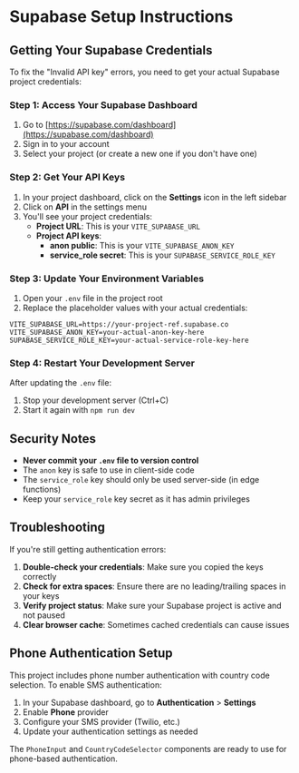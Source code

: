 # Supabase Setup Instructions

## Getting Your Supabase Credentials

To fix the "Invalid API key" errors, you need to get your actual Supabase project credentials:

### Step 1: Access Your Supabase Dashboard
1. Go to [https://supabase.com/dashboard](https://supabase.com/dashboard)
2. Sign in to your account
3. Select your project (or create a new one if you don't have one)

### Step 2: Get Your API Keys
1. In your project dashboard, click on the **Settings** icon in the left sidebar
2. Click on **API** in the settings menu
3. You'll see your project credentials:
   - **Project URL**: This is your `VITE_SUPABASE_URL`
   - **Project API keys**:
     - **anon public**: This is your `VITE_SUPABASE_ANON_KEY`
     - **service_role secret**: This is your `SUPABASE_SERVICE_ROLE_KEY`

### Step 3: Update Your Environment Variables
1. Open your `.env` file in the project root
2. Replace the placeholder values with your actual credentials:

```env
VITE_SUPABASE_URL=https://your-project-ref.supabase.co
VITE_SUPABASE_ANON_KEY=your-actual-anon-key-here
SUPABASE_SERVICE_ROLE_KEY=your-actual-service-role-key-here
```

### Step 4: Restart Your Development Server
After updating the `.env` file:
1. Stop your development server (Ctrl+C)
2. Start it again with `npm run dev`

## Security Notes

- **Never commit your `.env` file to version control**
- The `anon` key is safe to use in client-side code
- The `service_role` key should only be used server-side (in edge functions)
- Keep your `service_role` key secret as it has admin privileges

## Troubleshooting

If you're still getting authentication errors:

1. **Double-check your credentials**: Make sure you copied the keys correctly
2. **Check for extra spaces**: Ensure there are no leading/trailing spaces in your keys
3. **Verify project status**: Make sure your Supabase project is active and not paused
4. **Clear browser cache**: Sometimes cached credentials can cause issues

## Phone Authentication Setup

This project includes phone number authentication with country code selection. To enable SMS authentication:

1. In your Supabase dashboard, go to **Authentication** > **Settings**
2. Enable **Phone** provider
3. Configure your SMS provider (Twilio, etc.)
4. Update your authentication settings as needed

The `PhoneInput` and `CountryCodeSelector` components are ready to use for phone-based authentication.